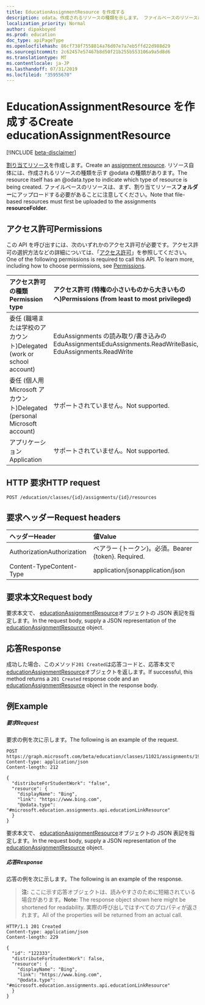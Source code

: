 ```yaml
---
title: EducationAssignmentResource を作成する
description: odata。作成されるリソースの種類を示します。 ファイルベースのリソースは、まず、割り当てリソース**フォルダー**にアップロードする必要があることに注意してください。
localization_priority: Normal
author: dipakboyed
ms.prod: education
doc_type: apiPageType
ms.openlocfilehash: 86cf738f7558814a76d07e7a7eb5ffd22d988d29
ms.sourcegitcommit: 2c62457e57467b8d50f21b255b553106a9a5d8d6
ms.translationtype: MT
ms.contentlocale: ja-JP
ms.lasthandoff: 07/31/2019
ms.locfileid: "35955670"
---
```

# <a name="create-educationassignmentresource"></a><span data-ttu-id="91702-104">EducationAssignmentResource を作成する</span><span class="sxs-lookup"><span data-stu-id="91702-104">Create educationAssignmentResource</span></span>

[!INCLUDE [beta-disclaimer](../../includes/beta-disclaimer.md)]

<span data-ttu-id="91702-105">[割り当てリソース](../resources/educationassignmentresource.md)を作成します。</span><span class="sxs-lookup"><span data-stu-id="91702-105">Create an [assignment resource](../resources/educationassignmentresource.md).</span></span> <span data-ttu-id="91702-106">リソース自体には、作成されるリソースの種類を示す @odata の種類があります。</span><span class="sxs-lookup"><span data-stu-id="91702-106">The resource itself has an @odata.type to indicate which type of resource is being created.</span></span> <span data-ttu-id="91702-107">ファイルベースのリソースは、まず、割り当てリソース**フォルダー**にアップロードする必要があることに注意してください。</span><span class="sxs-lookup"><span data-stu-id="91702-107">Note that file-based resources must first be uploaded to the assignments **resourceFolder**.</span></span>

## <a name="permissions"></a><span data-ttu-id="91702-108">アクセス許可</span><span class="sxs-lookup"><span data-stu-id="91702-108">Permissions</span></span>
<span data-ttu-id="91702-p103">この API を呼び出すには、次のいずれかのアクセス許可が必要です。アクセス許可の選択方法などの詳細については、「[アクセス許可](/graph/permissions-reference)」を参照してください。</span><span class="sxs-lookup"><span data-stu-id="91702-p103">One of the following permissions is required to call this API. To learn more, including how to choose permissions, see [Permissions](/graph/permissions-reference).</span></span>

|<span data-ttu-id="91702-111">アクセス許可の種類</span><span class="sxs-lookup"><span data-stu-id="91702-111">Permission type</span></span>      | <span data-ttu-id="91702-112">アクセス許可 (特権の小さいものから大きいものへ)</span><span class="sxs-lookup"><span data-stu-id="91702-112">Permissions (from least to most privileged)</span></span>              |
|:--------------------|:---------------------------------------------------------|
|<span data-ttu-id="91702-113">委任 (職場または学校のアカウント)</span><span class="sxs-lookup"><span data-stu-id="91702-113">Delegated (work or school account)</span></span> |  <span data-ttu-id="91702-114">EduAssignments の読み取り/書き込みの EduAssignments</span><span class="sxs-lookup"><span data-stu-id="91702-114">EduAssignments.ReadWriteBasic, EduAssignments.ReadWrite</span></span>  |
|<span data-ttu-id="91702-115">委任 (個人用 Microsoft アカウント)</span><span class="sxs-lookup"><span data-stu-id="91702-115">Delegated (personal Microsoft account)</span></span> |  <span data-ttu-id="91702-116">サポートされていません。</span><span class="sxs-lookup"><span data-stu-id="91702-116">Not supported.</span></span>  |
|<span data-ttu-id="91702-117">アプリケーション</span><span class="sxs-lookup"><span data-stu-id="91702-117">Application</span></span> | <span data-ttu-id="91702-118">サポートされていません。</span><span class="sxs-lookup"><span data-stu-id="91702-118">Not supported.</span></span>  | 

## <a name="http-request"></a><span data-ttu-id="91702-119">HTTP 要求</span><span class="sxs-lookup"><span data-stu-id="91702-119">HTTP request</span></span>
<!-- { "blockType": "ignored" } -->
```http
POST /education/classes/{id}/assignments/{id}/resources
```
## <a name="request-headers"></a><span data-ttu-id="91702-120">要求ヘッダー</span><span class="sxs-lookup"><span data-stu-id="91702-120">Request headers</span></span>
| <span data-ttu-id="91702-121">ヘッダー</span><span class="sxs-lookup"><span data-stu-id="91702-121">Header</span></span>       | <span data-ttu-id="91702-122">値</span><span class="sxs-lookup"><span data-stu-id="91702-122">Value</span></span> |
|:---------------|:--------|
| <span data-ttu-id="91702-123">Authorization</span><span class="sxs-lookup"><span data-stu-id="91702-123">Authorization</span></span>  | <span data-ttu-id="91702-p104">ベアラー {トークン}。必須。</span><span class="sxs-lookup"><span data-stu-id="91702-p104">Bearer {token}. Required.</span></span>  |
| <span data-ttu-id="91702-126">Content-Type</span><span class="sxs-lookup"><span data-stu-id="91702-126">Content-Type</span></span>  | <span data-ttu-id="91702-127">application/json</span><span class="sxs-lookup"><span data-stu-id="91702-127">application/json</span></span>  |

## <a name="request-body"></a><span data-ttu-id="91702-128">要求本文</span><span class="sxs-lookup"><span data-stu-id="91702-128">Request body</span></span>
<span data-ttu-id="91702-129">要求本文で、 [educationAssignmentResource](../resources/educationassignmentresource.md)オブジェクトの JSON 表記を指定します。</span><span class="sxs-lookup"><span data-stu-id="91702-129">In the request body, supply a JSON representation of the [educationAssignmentResource](../resources/educationassignmentresource.md) object.</span></span>


## <a name="response"></a><span data-ttu-id="91702-130">応答</span><span class="sxs-lookup"><span data-stu-id="91702-130">Response</span></span>
<span data-ttu-id="91702-131">成功した場合、このメソッド`201 Created`は応答コードと、応答本文で[educationAssignmentResource](../resources/educationassignmentresource.md)オブジェクトを返します。</span><span class="sxs-lookup"><span data-stu-id="91702-131">If successful, this method returns a `201 Created` response code and an [educationAssignmentResource](../resources/educationassignmentresource.md) object in the response body.</span></span>

## <a name="example"></a><span data-ttu-id="91702-132">例</span><span class="sxs-lookup"><span data-stu-id="91702-132">Example</span></span>
##### <a name="request"></a><span data-ttu-id="91702-133">要求</span><span class="sxs-lookup"><span data-stu-id="91702-133">Request</span></span>
<span data-ttu-id="91702-134">要求の例を次に示します。</span><span class="sxs-lookup"><span data-stu-id="91702-134">The following is an example of the request.</span></span>
<!-- {
  "blockType": "ignored",
  "name": "create_educationassignmentresource_from_educationassignment"
}-->
```http
POST https://graph.microsoft.com/beta/education/classes/11021/assignments/19002/resources
Content-type: application/json
Content-length: 212

{
  "distributeForStudentWork": "false",
  "resource": {
    "displayName": "Bing",
    "link": "https://www.bing.com",
    "@odata.type": "#microsoft.education.assignments.api.educationLinkResource"
  }
}

```
<span data-ttu-id="91702-135">要求本文で、 [educationAssignmentResource](../resources/educationassignmentresource.md)オブジェクトの JSON 表記を指定します。</span><span class="sxs-lookup"><span data-stu-id="91702-135">In the request body, supply a JSON representation of the [educationAssignmentResource](../resources/educationassignmentresource.md) object.</span></span>
##### <a name="response"></a><span data-ttu-id="91702-136">応答</span><span class="sxs-lookup"><span data-stu-id="91702-136">Response</span></span>
<span data-ttu-id="91702-137">応答の例を次に示します。</span><span class="sxs-lookup"><span data-stu-id="91702-137">The following is an example of the response.</span></span> 

><span data-ttu-id="91702-138">**注:** ここに示す応答オブジェクトは、読みやすさのために短縮されている場合があります。</span><span class="sxs-lookup"><span data-stu-id="91702-138">**Note:** The response object shown here might be shortened for readability.</span></span> <span data-ttu-id="91702-139">実際の呼び出しではすべてのプロパティが返されます。</span><span class="sxs-lookup"><span data-stu-id="91702-139">All of the properties will be returned from an actual call.</span></span>


<!-- {
  "blockType": "ignored",
  "truncated": true,
  "@odata.type": "microsoft.graph.educationAssignmentResource"
} -->
```http
HTTP/1.1 201 Created
Content-type: application/json
Content-length: 229

{
  "id": "122333",
  "distributeForStudentWork": false,
  "resource": {
    "displayName": "Bing",
    "link": "https://www.bing.com",
    "@odata.type": "#microsoft.education.assignments.api.educationLinkResource"
  }
}

```
<!-- uuid: 8fcb5dbc-d5aa-4681-8e31-b001d5168d79
2015-10-25 14:57:30 UTC -->
<!--
{
  "type": "#page.annotation",
  "description": "Create educationAssignmentResource",
  "keywords": "",
  "section": "documentation",
  "tocPath": "",
  "suppressions": []
}
-->

